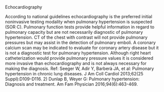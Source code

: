 Echocardiography

According to national guidelines echocardiography is the preferred initial noninvasive testing modality
when pulmonary hypertension is suspected (SOR C). Pulmonary function tests provide helpful information
in regard to pulmonary capacity but are not necessarily diagnostic of pulmonary hypertension. CT of the
chest with contrast will not provide pulmonary pressures but may assist in the detection of pulmonary
emboli. A coronary calcium scan may be indicated to evaluate for coronary artery disease but it is not a
diagnostic test for pulmonary hypertension. Although right heart catheterization would provide pulmonary
pressure values it is considered more invasive than echocardiography and is not always necessary for
making the diagnosis.
Ref: Seeger W, Adir Y, Barberà JA, et al: Pulmonary hypertension in chronic lung diseases. J Am Coll Cardiol 2013;62(25
Suppl):D109-D116. 2) Dunlap B, Weyer G: Pulmonary hypertension: Diagnosis and treatment. Am Fam Physician
2016;94(6):463-469.